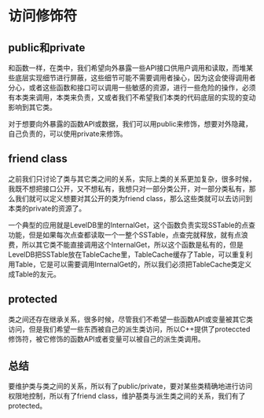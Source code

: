 # 访问修饰符

## public和private

和函数一样，在类中，我们希望向外暴露一些API接口供用户调用和读取，而堆某些底层实现细节进行屏蔽，这些细节可能不需要调用者操心，因为这会使得调用者分心，或者这些函数和接口可以调用一些敏感的资源，进行一些危险的操作，必须有本类来调用，本类来负责，又或者我们不希望我们本类的代码底层的实现的变动影响到其它类。

对于想要向外暴露的函数API或数据，我们可以用public来修饰，想要对外隐藏，自己负责的，可以使用private来修饰。


## friend class

之前我们只讨论了类与其它类之间的关系，实际上类的关系更加复杂，很多时候，我既不想把接口公开，又不想私有，我想只对一部分类公开，对一部分类私有，那么我们就可以定义想要对其公开的类为friend class，那么这些类就可以去访问到本类的private的资源了。

一个典型的应用就是LevelDB里的InternalGet，这个函数负责实现SSTable的点查功能，但是如果每次点查都读取一个一整个SSTable，点查完就释放，就有点浪费，所以其它类不能直接调用这个InternalGet，所以这个函数是私有的，但是LevelDB把SSTable放在TableCache里，TableCache缓存了Table，可以重复利用Table，它是可以需要调用InternalGet的，所以我们必须把TableCache类定义成Table的友元。

## protected

类之间还存在继承关系，很多时候，尽管我们不希望一些函数API或变量被其它类访问，但是我们希望一些东西被自己的派生类访问，所以C++提供了proteccted修饰符，被它修饰的函数API或者变量可以被自己的派生类调用。

## 总结

要维护类与类之间的关系，所以有了public/private，要对某些类精确地进行访问权限地控制，所以有了friend class，维护基类与派生类之间的关系，我们有了protected。